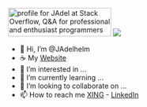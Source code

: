 <a href="https://stackoverflow.com/users/16236118/jadel"><img src="https://stackoverflow.com/users/flair/16236118.png" width="208" height="58" alt="profile for JAdel at Stack Overflow, Q&amp;A for professional and enthusiast programmers" title="profile for JAdel at Stack Overflow, Q&amp;A for professional and enthusiast programmers"></a>
![](https://komarev.com/ghpvc/?username=JAdelhelme&color=brightgreen)
<!-- - Kaggle: https://www.kaggle.com/jadelhelm -->
- 👋 Hi, I’m @JAdelhelm
- ☕ My [Website](https://joerg-adelhelm.de/) 
- 👀 I’m interested in ...
- 🌱 I’m currently learning ...
- 💞️ I’m looking to collaborate on ...
- 📫 How to reach me [XING](https://www.xing.com/profile/Joerg_Adelhelm/cv) - [LinkedIn](https://de.linkedin.com/in/j%C3%B6rg-adelhelm-b938841b9)



<!---
JAdelhelm/JAdelhelm is a ✨ special ✨ repository because its `README.md` (this file) appears on your GitHub profile.
You can click the Preview link to take a look at your changes.
--->
